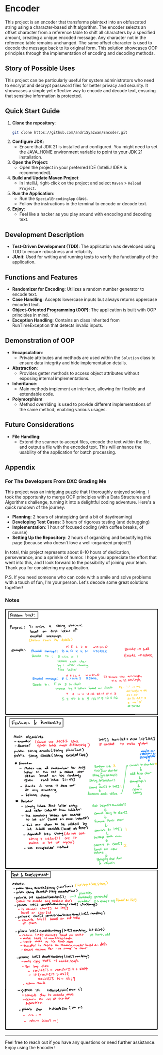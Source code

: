 # Encoder
This project is an encoder that transforms plaintext into an obfuscated string using a character-based shift algorithm. The encoder selects an offset character from a reference table to shift all characters by a specified amount, creating a unique encoded message. Any character not in the reference table remains unchanged. The same offset character is used to decode the message back to its original form. This solution showcases OOP principles through the implementation of encoding and decoding methods.

## Story of Possible Uses
This project can be particularly useful for system administrators who need to encrypt and decrypt password files for better privacy and security. It showcases a simple yet effective way to encode and decode text, ensuring that sensitive information is protected.

## Quick Start Guide
1. **Clone the repository**:
    ```bash
    git clone https://github.com/andriSyazwan/Encoder.git
    ```
2. **Configure JDK**:
    - Ensure that JDK 21 is installed and configured. You might need to set the JAVA_HOME environment variable to point to your JDK 21 installation.
3. **Open the Project**:
    - Open the project in your preferred IDE (IntelliJ IDEA is recommended).
4. **Build and Update Maven Project**:
    - In IntelliJ, right-click on the project and select `Maven` > `Reload Project`.
5. **Run the Application**:
    - Run the `SpecialEncodingApp` class.
    - Follow the instructions in the terminal to encode or decode text.
6. **Enjoy**:
    - Feel like a hacker as you play around with encoding and decoding text.

## Development Description
- **Test-Driven Development (TDD)**: The application was developed using TDD to ensure robustness and reliability.
- **JUnit**: Used for writing and running tests to verify the functionality of the application.

## Functions and Features
- **Randomizer for Encoding**: Utilizes a random number generator to encode text.
- **Case Handling**: Accepts lowercase inputs but always returns uppercase encoded text.
- **Object-Oriented Programming (OOP)**: The application is built with OOP principles in mind.
- **Exception Handling**: Contains an class inherited from RunTimeException that detects invalid inputs.

## Demonstration of OOP
- **Encapsulation**: 
    - Private attributes and methods are used within the `Solution` class to ensure data integrity and hide implementation details.
- **Abstraction**:
    - Provides getter methods to access object attributes without exposing internal implementations.
- **Inheritance**:
    - Main methods implement an interface, allowing for flexible and extendable code.
- **Polymorphism**:
    - Method overriding is used to provide different implementations of the same method, enabling various usages.

## Future Considerations
- **File Handling**:
    - Extend the scanner to accept files, encode the text within the file, and output a file with the encoded text. This will enhance the usability of the application for batch processing.

## Appendix
### For The Developers From DXC Grading Me
This project was an intriguing puzzle that I thoroughly enjoyed solving. I took the opportunity to merge OOP principles with a Data Structures and Algorithms challenge, turning it into a delightful coding adventure. Here's a quick rundown of the journey:

- **Planning**: 2 hours of strategizing (and a bit of daydreaming)
- **Developing Test Cases**: 3 hours of rigorous testing (and debugging)
- **Implementation**: 1 hour of focused coding (with coffee breaks, of course)
- **Setting Up the Repository**: 2 hours of organizing and beautifying this page (because who doesn't love a well-organized project?)

In total, this project represents about 8-10 hours of dedication, perseverance, and a sprinkle of humor. I hope you appreciate the effort that went into this, and I look forward to the possibility of joining your team. Thank you for considering my application.

P.S. If you need someone who can code with a smile and solve problems with a touch of fun, I'm your person. Let's decode some great solutions together!
### Notes
![Problem Brief Notes](Problem%20Brief%20Notes.png)
![Features and Functionality Notes](Features%20and%20Functionality%20notes.png)
![Test and Development Notes](Test%20and%20Development%20notes.png)

---

Feel free to reach out if you have any questions or need further assistance. Enjoy using the Encoder!
